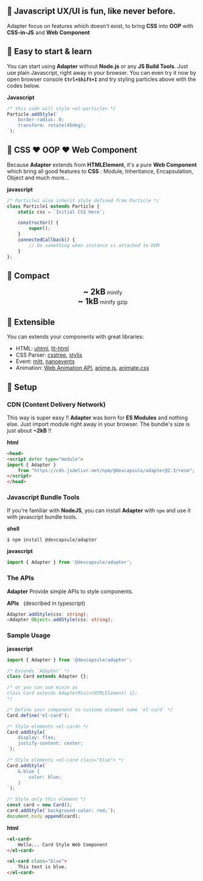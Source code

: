 ## 🎉 Javascript UX/UI is fun, like never before.

Adapter focus on features which doesn't exist, to bring **CSS**
into **OOP** with **CSS-in-JS** and **Web Component**

## 🎉 Easy to start & learn
You can start using **Adapter** without **Node.js** or any
**JS Build Tools**. Just use plain Javascript, right away in your browser.
You can even try it now by open browser console **`Ctrl+Shift+I`** and try
styling particles above with the codes below.

<el-code-block>
    <div el="bar-top-left">
        <b>Javascript</b>
    </div>

```js
/* this code will style <el-particle> */
Particle.addStyle(`
    border-radius: 0;
    transform: rotate(45deg);
`);
```
</el-code-block>

## 🎉 CSS ❤️ OOP ❤️ Web Component

Because **Adapter** extends from **HTMLElement**, it's a pure **Web Component**
which bring all good features to **CSS** : Module, Inheritance, Encapsulation,
Object and much more...

<el-code-block>
    <div el="bar-top-left"><b>javascript</b></div>

```js
/* Particle1 also inherit style defined from Particle */
class Particle1 extends Particle {
    static css = `Initial CSS Here`;

    constructor() {
        super();
    }
    connectedCallback() {
        // Do something when instance is attached to DOM
    }
};

```
</el-code-block>

## 🎉 Compact

<div style="text-align: center;">
<strong style="font-size: 1.5em;">~ 2kB</strong> minify<br>
<strong style="font-size: 1.5em;">~ 1kB</strong> minify gzip
</div>

## 🎉 Extensible

You can extends your components with great libraries:
- HTML:
  [uhtml](https://github.com/WebReflection/uhtml),
  [lit-html](https://lit.dev/docs/libraries/standalone-templates/)
- CSS Parser:
  [csstree](https://github.com/csstree/csstree),
  [stylis](https://stylis.js.org/)
- Event: [mitt](https://www.npmjs.com/package/mitt),
  [nanoevents](https://github.com/ai/nanoevents])
- Animation:
  [Web Animation API](https://developer.mozilla.org/en-US/docs/Web/API/Web_Animations_API),
  [anime.js](https://animejs.com/),
  [animate.css](https://animate.style/)

## 🎉 Setup

### CDN (Content Delivery Network)

This way is super easy !! **Adapter** was born for **ES Modules** and
nothing else. Just import module right away in your browser.
The bundle's size is just about **~2kB** !!

<el-code-block>
    <div el="bar-top-left">
        <b>html</b>
    </div>

```html
<head>
<script defer type="module">
import { Adapter }
    from "https://cdn.jsdelivr.net/npm/@devcapsule/adapter@2.3/+esm";
</script>
</head>
```
</el-code-block>

### Javascript Bundle Tools

If you're familiar with **NodeJS**, you can install **Adapter**
with `npm` and use it with javascript bundle tools.

<el-code-block>
    <div el="bar-top-left">
        <b>shell</b>
    </div>

```shell
$ npm install @devcapsule/adapter
```
</el-code-block>

<el-code-block>
    <div el="bar-top-left">
        <b>javascript</b>
    </div>

```js
import { Adapter } from '@devcapsule/adapter';
```
</el-code-block>

### The APIs

**Adapter** Provide simple APIs to style components.

<el-code-block>
    <div el="bar-top-left">
        <b>APIs</b>
        <span style="margin-left: 0.5rem;">(described in typescript)</span>
    </div>

```ts
Adapter.addStyle(css: string);
<Adapter Object>.addStyle(css: string);
```

</el-code-block>

### Sample Usage

<el-code-block>
    <div el="bar-top-left">
        <b>javascript</b>
    </div>

```js
import { Adapter } from '@devcapsule/adapter';

/* Extends `Adapter` */
class Card extends Adapter {};

/* or you can use mixin as
class Card extends AdapterMixin(HTMLElement) {};
*/

/* Define your component to custome element name `el-card` */
Card.define('el-card');

/* Style elements <el-card> */
Card.addStyle(`
    display: flex;
    justify-content: center;
`);

/* Style elements <el-card class="blue"> */
Card.addStyle(`
    &.blue {
        color: blue;
    }
`);

/* Style only this element */
const card = new Card();
card.addStyle(`background-color: red;`);
document.body.append(card);

```
</el-code-block>

<el-code-block>
    <div el="bar-top-left">
        <b>html</b>
    </div>

```html
<el-card>
    Hello... Card Style Web Component
</el-card>

<el-card class="blue">
    This text is blue.
</el-card>
```
</el-code-block>
